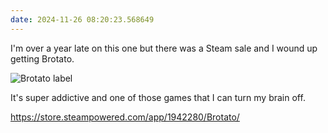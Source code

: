 ```yaml
---
date: 2024-11-26 08:20:23.568649
---
```


I'm over a year late on this one but there was a Steam sale and I wound up getting Brotato.

![Brotato label](https://jmblogstorrage.blob.core.windows.net/media/media/brotato.webp)

It's super addictive and one of those games that I can turn my brain off.

<https://store.steampowered.com/app/1942280/Brotato/>
